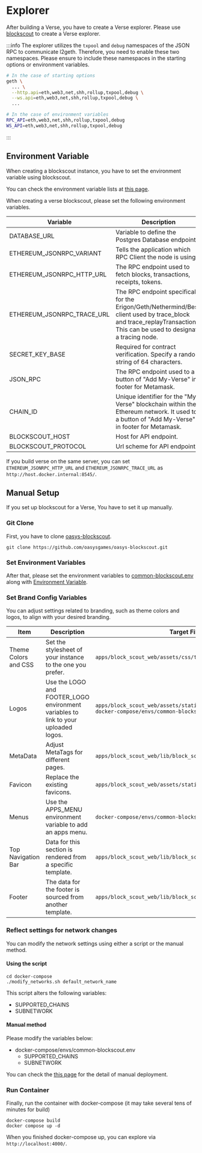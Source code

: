 # Explorer
After building a Verse, you have to create a Verse explorer. Please use [blockscout](https://docs.blockscout.com/) to create a Verse explorer.

:::info
The explorer utilizes the `txpool` and `debug` namespaces of the JSON RPC to communicate l2geth. Therefore, you need to enable these two namespaces. Please ensure to include these namespaces in the starting options or environment variables.

```sh
# In the case of starting options
geth \
  ... \
  --http.api=eth,web3,net,shh,rollup,txpool,debug \
  --ws.api=eth,web3,net,shh,rollup,txpool,debug \
  ...

# In the case of environment variables
RPC_API=eth,web3,net,shh,rollup,txpool,debug
WS_API=eth,web3,net,shh,rollup,txpool,debug
```
:::

## Environment Variable
When creating a blockscout instance, you have to set the environment variable using blockscout.

You can check the environment variable lists at [this page](https://docs.blockscout.com/for-developers/information-and-settings/env-variables).

When creating a verse blockscout, please set the following environment variables.

|    Variable               |   Description                              | Value |
|---------------------------|--------------------------------------------|--------|
| DATABASE_URL              | Variable to define the Postgres Database endpoint.                     |    postgresql://postgres:@host.docker.internal:7432/blockscout?ssl=falset  `(Your DATABASE RPC)`   |
| ETHEREUM_JSONRPC_VARIANT  | Tells the application which RPC Client the node is using               |    geth `(Verse uses geth)`    |
| ETHEREUM_JSONRPC_HTTP_URL | The RPC endpoint used to fetch blocks, transactions, receipts, tokens. |    rpc.myverse.com `(Your Verse RPC)`   |
| ETHEREUM_JSONRPC_TRACE_URL | The RPC endpoint specifically for the Erigon/Geth/Nethermind/Besu client used by trace_block and trace_replayTransaction. This can be used to designate a tracing node. |    rpc.myverse.com `(Your Verse RPC)`   |
| SECRET_KEY_BASE | Required for contract verification. Specify a random string of 64 characters. | On Unix, you can create it with the following command <br /> <code>head -c 64 /dev/urandom \| base64 \| cut -c 1-64</code> |
| JSON_RPC | The RPC endpoint used to a button of "Add My-Verse" in footer for Metamask. |    rpc.myverse.com `(Your Verse RPC)`   |
| CHAIN_ID | Unique identifier for the "My-Verse" blockchain within the Ethereum network. It used to a button of "Add My-Verse" in footer for Metamask. |    1234 `(Your Verse ChainID)`   |
| BLOCKSCOUT_HOST     | Host for API endpoint.               | explorer.example.com `(Your Host)` |
| BLOCKSCOUT_PROTOCOL | Url scheme for API endpoint.         | `http` or `https`                   |

If you build verse on the same server, you can set `ETHEREUM_JSONRPC_HTTP_URL` and `ETHEREUM_JSONRPC_TRACE_URL` as `http://host.docker.internal:8545/`.

## Manual Setup
If you set up blockscout for a Verse, You have to set it up manually.

### Git Clone
First, you have to clone [oasys-blockscout](https://github.com/oasysgames/oasys-blockscout).
```shell
git clone https://github.com/oasysgames/oasys-blockscout.git
```

### Set Environment Variables
After that, please set the environment variables to [common-blockscout.env](https://github.com/oasysgames/oasys-blockscout/blob/main/docker-compose/envs/common-blockscout.env) along with [Environment Variable](#environment-variable).

### Set Brand Config Variables

You can adjust settings related to branding, such as theme colors and logos, to align with your desired branding.

| Item                  | Description                                                                                                      | Target File or Directory Path                                                                         | Example                                                                                                                                                                          |
|-----------------------|------------------------------------------------------------------------------------------------------------------|-------------------------------------------------------------------------------------------------------|----------------------------------------------------------------------------------------------------------------------------------------------------------------------------------|
| Theme Colors and CSS  | Set the stylesheet of your instance to the one you prefer.                                                       | `apps/block_scout_web/assets/css/theme/_neutral_variables.scss`                                        | Change `$primary: #5c34a2;` to `$primary: #ff0000;`                                                                                                                              |
| Logos                 | Use the LOGO and FOOTER_LOGO environment variables to link to your uploaded logos.                              | <code>apps/block_scout_web/assets/static/images</code> <br /> <code>docker-compose/envs/common-blockscout.env</code>           | Place `foo.png` into `apps/block_scout_web/assets/static/images` and set `LOGO=/images/foo.png` in `docker-compose/envs/common-blockscout.env`                                    |
| MetaData              | Adjust MetaTags for different pages.                                                                             | `apps/block_scout_web/lib/block_scout_web/templates/chain/_metatags.html.eex`                          | Replace content in `<meta name="description" content="...` with your desired content.                                                                                            |
| Favicon               | Replace the existing favicons.                                                                                   | `apps/block_scout_web/assets/static/images`                                                            | Replace favicons in the specified folder.                                                                                                                                         |
| Menus                 | Use the APPS_MENU environment variable to add an apps menu.                                                     | `docker-compose/envs/common-blockscout.env`                                                           | Set `APPS_MENU=true` and `EXTERNAL_APPS=[{"title": "App", "url": "https://app", "embedded?": true}]`.                                                                             |
| Top Navigation Bar    | Data for this section is rendered from a specific template.                                                      | `apps/block_scout_web/lib/block_scout_web/templates/layout/_topnav.html.eex`                          | Refer to the specific template.                                                                                                                                                   |
| Footer                | The data for the footer is sourced from another template.                                                        | `apps/block_scout_web/lib/block_scout_web/templates/layout/_footer.html.eex`                          | Change `FOOTER_GITHUB_LINK=https://example.com` to `FOOTER_GITHUB_LINK=https://example.io`.                                                                                       |

### Reflect settings for network changes

You can modify the network settings using either a script or the manual method.

#### Using the script

```shell
cd docker-compose
./modify_networks.sh default_network_name
```
This script alters the following variables:
- SUPPORTED_CHAINS
- SUBNETWORK

#### Manual method

Please modify the variables below:

- docker-compose/envs/common-blockscout.env
  - SUPPORTED_CHAINS
  - SUBNETWORK

You can check the [this page](https://docs.blockscout.com/for-developers/manual-deployment#deployment-steps) for the detail of manual deployment.

### Run Container
Finally, run the container with docker-compose
(it may take several tens of minutes for build)
```shell
docker-compose build 
docker compose up -d
```

When you finished docker-compose up, you can explore via `http://localhost:4000/`.
